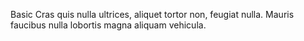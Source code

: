Basic
<TextOverflow>
  Cras quis nulla ultrices, aliquet tortor non, feugiat nulla. Mauris faucibus nulla lobortis
  magna aliquam vehicula.
</TextOverflow>

```
